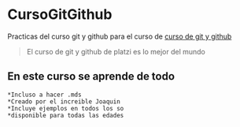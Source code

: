 # CursoGitGithub
Practicas del curso git y github para el curso de [curso de git y github](https_)
>El curso de git y github de platzi es lo mejor del mundo

## En este curso se aprende de todo
    *Incluso a hacer .mds
    *Creado por el increible Joaquin
    *Incluye ejemplos en todos los so
    *disponible para todas las edades
